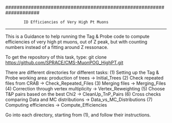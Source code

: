 ####################################################################

            ID Efficiencies of Very High Pt Muons
____________________________________________________________________

This is a Guidance to help running the Tag & Probe code to compute
efficiencies of very high pt muons, out of Z peak, but with counting
numbers instead of a fitting around Z ressonace.


To get the repository of this task, type:
   git clone https://github.com/SPRACE/CMS-MuonPOG_HighPT.git


There are different directories for different tasks:
(1) Setting up the Tag & Probe working area: production of trees
    -> Initial_Trees
(2) Check repeated files from CRAB
    -> Check_Repeated_Files
(3) Merging files
    -> Merging_Files
(4) Correction through vertex multiplicity
    -> Vertex_Reweighting
(5) Choose T&P pairs based on the best Chi2
    -> CleanUp_TnP_Pairs
(6) Cross checks comparing Data and MC distributions
    -> Data_vs_MC_Distributions
(7) Computing efficiencies
    -> Compute_Efficiencies

Go into each directory, starting from (1), and follow their instructions.
